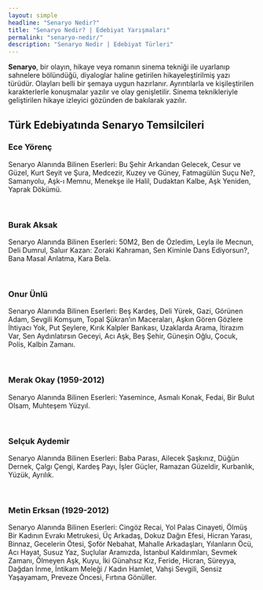 ```yaml
---
layout: simple
headline: "Senaryo Nedir?"
title: "Senaryo Nedir? | Edebiyat Yarışmaları"
permalink: "senaryo-nedir/"
description: "Senaryo Nedir | Edebiyat Türleri"
---
```


<strong>Senaryo</strong>, bir olayın, hikaye veya romanın sinema tekniği ile uyarlanıp sahnelere bölündüğü, diyaloglar haline getirilen hikayeleştirilmiş yazı türüdür. Olayları belli bir şemaya uygun hazırlanır. Ayrıntılarla ve kişileştirilen karakterlerle konuşmalar yazılır ve olay genişletilir. Sinema teknikleriyle geliştirilen hikaye izleyici gözünden de bakılarak yazılır.
<h2>Türk Edebiyatında Senaryo Temsilcileri</h2>
<h3>Ece Yörenç</h3>
<p>Senaryo Alanında Bilinen Eserleri: Bu Şehir Arkandan Gelecek, Cesur ve Güzel, Kurt Seyit ve Şura, Medcezir, Kuzey ve Güney, Fatmagülün Suçu Ne?, Samanyolu, Aşk-ı Memnu, Menekşe ile Halil, Dudaktan Kalbe, Aşk Yeniden, Yaprak Dökümü.</p><br>
<h3>Burak Aksak</h3>
<p>Senaryo Alanında Bilinen Eserleri: 50M2, Ben de Özledim, Leyla ile Mecnun, Deli Dumrul, Saluır Kazan: Zoraki Kahraman, Sen Kiminle Dans Ediyorsun?, Bana Masal Anlatma, Kara Bela.</p><br>
<h3>Onur Ünlü</h3>
<p>Senaryo Alanında Bilinen Eserleri:  Beş Kardeş, Deli Yürek, Gazi, Görünen Adam, Sevgili Komşum, Topal Şükran’ın Maceraları, Aşkın Gören Gözlere İhtiyacı Yok, Put Şeylere, Kırık Kalpler Bankası, Uzaklarda Arama, İtirazım Var, Sen Aydınlatırsın Geceyi, Acı Aşk, Beş Şehir, Güneşin Oğlu, Çocuk, Polis, Kalbin Zamanı. </p><br>
<h3>Merak Okay (1959-2012)</h3>
<p>Senaryo Alanında Bilinen Eserleri: Yasemince, Asmalı Konak, Fedai, Bir Bulut Olsam, Muhteşem Yüzyıl.</p><br>
<h3>Selçuk Aydemir</h3>
<p>Senaryo Alanında Bilinen Eserleri: Baba Parası, Ailecek Şaşkınız, Düğün Dernek, Çalgı Çengi, Kardeş Payı, İşler Güçler, Ramazan Güzeldir, Kurbanlık, Yüzük, Ayrılık.</p><br>
<h3>Metin Erksan (1929-2012)</h3>
<p>Senaryo Alanında Bilinen Eserleri: Cingöz Recai, Yol Palas Cinayeti, Ölmüş Bir Kadının Evrakı Metrukesi, Üç Arkadaş, Dokuz Dağın Efesi, Hicran Yarası, Binnaz, Gecelerin Ötesi, Şoför Nebahat, Mahalle Arkadaşları, Yılanların Öcü, Acı Hayat, Susuz Yaz, Suçlular Aramızda, İstanbul Kaldırımları, Sevmek Zamanı, Ölmeyen Aşk, Kuyu, İki Günahsız Kız, Feride, Hicran, Süreyya, Dağdan İnme, İntikam Meleği / Kadın Hamlet, Vahşi Sevgili, Sensiz Yaşayamam, Preveze Öncesi, Fırtına Gönüller.</p>
